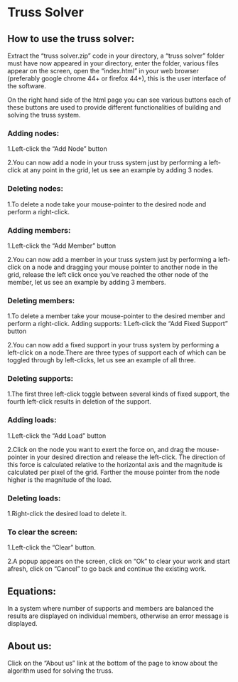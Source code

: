 <!--IC240 Mechanics of Rigid Bodies

Readme Tutorial

June 11 2018-->

# Truss Solver
   
<!--Abhishek Tiwari                        Sandesh Joshi    
Archit Kumar                            Avnish Kumar
Aakash Kath                            Pramod Jonwal    
Gaingamsin Pamei                        Jonty Purbia
Hrushikesh Sudam Sarode		          Devashish Singh
















How to use the truss solver:    2
Adding nodes:    3
Deleting nodes:    3
Adding members:    3
Deleting members:    4
Adding supports:    4
Deleting supports:    5
Adding loads:    5
Deleting loads:    6
To clear the screen:    6
Equations:    6
About us:    6-->






## How to use the truss solver:

Extract the “truss solver.zip” code in your directory, a “truss solver” folder must have now appeared in your directory, enter the folder, various files appear on the screen, open the “index.html” in your web browser (preferably google chrome 44+ or firefox 44+), this is the user interface of the software.

On the right hand side of the html page you can see various buttons each of these buttons are used to provide different functionalities of building and solving the truss system.

### Adding nodes:
1.Left-click the “Add Node” button

2.You can now add a node in your truss system just by performing a left-click at any point in the grid, let us see an example by adding 3 nodes.


### Deleting nodes:
1.To delete a node take your mouse-pointer to the desired node and perform a right-click.

### Adding members:
1.Left-click the “Add Member” button

2.You can now add a member in your truss system just by performing a left-click on a node and dragging your mouse pointer to another node in the grid, release the left click once you’ve reached the other node of the member, let us see an example by adding 3 members.


### Deleting members:
1.To delete a member take your mouse-pointer to the desired member and perform a right-click.
Adding supports:
1.Left-click the “Add Fixed Support” button

2.You can now add a fixed support in your truss system by performing a left-click on a node.There are three types of support each of which can be toggled through by left-clicks, let us see an example of all three.



### Deleting supports:
1.The first three left-click toggle between several kinds of fixed support, the fourth left-click results in deletion of the support.

### Adding loads:
1.Left-click the “Add Load” button

2.Click on the node you want to exert the force on, and drag the mouse-pointer in your desired direction and release the left-click. The direction of this force is calculated relative to the horizontal axis and the magnitude is calculated per pixel of the grid. Farther the mouse pointer from the node higher is the magnitude of the load.

### Deleting loads:
1.Right-click the desired load to delete it.

### To clear the screen:
1.Left-click the “Clear” button.

2.A popup appears on the screen, click on “Ok” to clear your work and start afresh, click on “Cancel” to go back and continue the existing work.

## Equations:
In a system where number of supports and members are balanced the results are displayed on individual members, otherwise an error message is displayed.

## About us:
Click on the “About us” link at the bottom of the page to know about the algorithm used for solving the truss.
